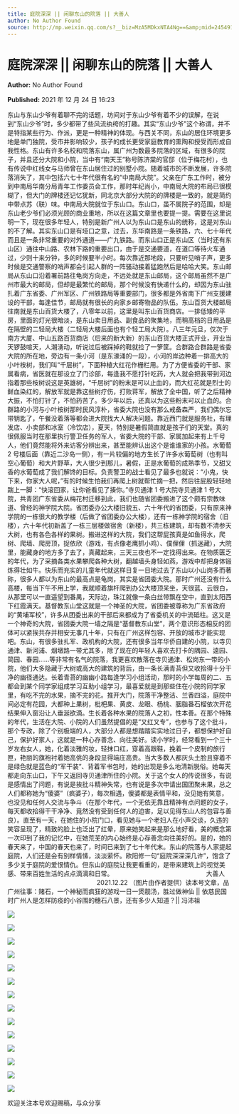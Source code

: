 ```yaml
---
title: 庭院深深 || 闲聊东山的院落 || 大善人
author: No Author Found
source: http://mp.weixin.qq.com/s?__biz=MzA5MDkxNTA4Ng==&amp;mid=2454911833&amp;idx=1&amp;sn=0cb6128a97e49c7b45a4275ce64befa4&amp;chksm=87a23338b0d5ba2efdb70bfd2cbe94421cd22e8f075b9530a87f85e5b67ab03acdb91e8c6825#rd
---
```


# 庭院深深 || 闲聊东山的院落 || 大善人

**Author:** No Author Found

**Published:** 2021 年 12 月 24 日 16:23

东山与东山少爷有着聊不完的话题，坊间对于东山少爷有着不少的误解，在说到“东山少爷”时，多少都带了些风流纨绔的打趣。其实“东山少爷”这个称谓，并不是特指某些行为、作派，更是一种精神的体现。与西关不同，东山的居住环境更多地是单门独院，受市井影响较少，孩子的成长更受家庭教育的熏陶和授受而形成自我性格。东山有许多名校和院落东山，属广州为数最多院落的区域，有很多的院子，并且还分大院和小院，当中有“南天王”称号陈济棠的官邸（位于梅花村），也有传说中红线女与马师曾在东山居住过的别墅小院。随着城市的不断发展，许多院落消失了，其中包括六七十年代很有名的“中南局大院”。父亲在广东工作时，被分到中南局华南分局青年工作委员会工作，那时年纪尚小，中南局大院的布局已很模糊了，但大门的牌楼还记忆犹新，同北京大部分大院的的牌楼是一致的，就是简约中带点苏（联）味。中南局大院就位于东山口。东山口，虽不属院子的范围，却是东山老少爷们必须光顾的商业重地，所以在这篇文章里也要提一提。需要在这里说明一下，现在很多年轻人，特别是新广州人以为东山口是东山的统称，这是对东山的不了解。其实东山口是有垭口之意，过去，东华南路是一条铁路，六、七十年代而且是一条非常重要的对外通道——广九铁路。而东山口正是东山区（当时还有东山区）通往中山路、农林下路的重要出口，由于是交通要道，在道口等待火车通过，少则十来分钟，多的时候要半小时。每次靠近那地段，只要听见哨子声，更多时候是交通警察的哨声都会引起人群的一阵骚动接着猛跑然后是哈哈大笑。东山邮局从东山口沿着署前路往龟岗方向走，不远处就是东山邮局，这个邮局虽然不是广州市最大的邮局，但却是最繁忙的邮局，那个时候没有快递什么的，却因为东山驻扎着广东省委、广州军区、广州铁路局等重要部门，很多都是外省南下广州支援建设的干部，每逢佳节，邮局就有很长的向家乡邮寄物品的队伍。东山百货大楼邮局往南就是东山百货大楼了，八零年以前，这里是叫东山百货商店。一排低矮的平房，里面的灯光很暗淡，是东山卖日用品、副食品的聚集地，而稍高档的日用品是在隔壁的二轻局大楼（二轻局大楼后面也有个轻工局大院）。八三年元旦，仅次于南方大厦、中山五路百货商店（后来的新大新）的东山百货大楼正式开业，开业当天锣鼓喧天，人潮湧动，听说过后被踩掉的鞋就捡了一箩筐。合群路合群路是省委大院的所在地，旁边有一条小河（是东濠涌的一段），小河的岸边种着一排高大的小叶桉树，我们叫“千层树”，下面种植大红花作栅栏用。为了方便省委的干部、家属看病，省医就在那设立了门诊部，每逢我不愿打针吃药，大人就会把我带到河边指着那些桉树说这是英雄树，“千层树”的粉末是可以止血的，而大红花就是烈士的鲜血染红的，解放军就是靠这些树疗伤，打败蒋军，解放了全中国，听了之后精神大振，不怕打针了，不怕药苦了。多少年以后，还真以为这些粉末可以止血的。合群路的小河与小叶桉树那时民风淳朴，省委大院也没有那么戒备森严，我们偶尔忘带钥匙了，午餐没着落等都会进大院找大人解决问题。靠近西门就是服务社，有理发店、小卖部和冰室（冷饮店），夏天，特别是暑假简直就是孩子们的天堂。真的很佩服当时在那里执行警卫任务的军人，省委大院的干部、家属加起来有上千号人，他们竟然能将外来访客分辨出来，甚至能辨认出这个是谁谁家的小孩。水葡萄 2 号楼后面（靠近二沙岛一侧），有一片较偏的地方生长了许多水葡萄树（也有叫空心葡萄）和大片野草，大人很少到那儿，暑假，正是水葡萄的成熟季节，又甜又香的水葡萄成了我们解馋的目标。负责警卫的战士看见了最多也就说：“小鬼，快下来，你家大人呢，”有的时候生怕我们再爬上树就帮忙摘一把，然后往屁股轻轻地踹上一脚：“快滚回家，让你爸看见了揍你。”寺贝通津 1 号大院寺贝通津 1 号大院，共青团广东省委从梅花村迁移到此，我们也随省团委搬进了这个颇有宗教味道、曾经的神学院大院。省团委办公大楼旧貌五、六十年代的省团委，只有原来神学院的一栋很大的教学楼（后做了省团委办公大楼），还有一栋神学院的宿舍（旧楼），六十年代初新盖了一栋三层楼做宿舍（新楼），共三栋建筑，却有数不清参天大树，也有各色各样的果树。搬进这样的大院，我们这帮屁孩真是如鱼得水，爬树、爬墙、爬房顶，捉依欣（游戏，有点像老鹰抓小鸡）、僕俚俚（抓迷藏），大院里，能藏身的地方多了去了，真藏起来，三天三夜也不一定找得出来。在物质匮乏的年代，为了采摘各类水果攀爬各种大树，翻越墙头身轻如燕，游戏中却把身体锻炼得壮如牛。快乐而充实的儿童年代就这样日复一日地过去了东山以小山岗多而著称，很多人都以为东山的最高点是龟岗，其实是省团委大院。那时广州还没有什么高楼，每当下午不用上学，我就顺着旗杆爬到办公大楼顶呆坐，天很蓝、云很白，从那里可以一直遥望到番禺，天际边，珠江就像一条白丝带飘在空中，直到太阳西下红霞满天。基督教东山堂这就是一个神圣的大院，省团委被尊称为广东省政府的“黄埔军校”，许多从团委出来的干部后来都成为了省委机关的中流砥柱。这又是一个神奇的大院，省团委大院一墙之隔是“基督教东山堂”，两个意识形态相反的团体可以紧挨共存并相安无事几十年，只有在广州这样包容、开放的城市才能实现吧。东山，有很多驻扎军、政机构的大院，还有很多当年华侨自建的小院，以寺贝通津、新河浦、烟墩路一带尤其多，除了现在的年轻人喜欢去打卡的隅园、逵园、简园、春园……等非常有名气的院落，我更喜欢散落在寺贝通津、松岗东一带的小院，他们大多隐藏于大树或高大的建筑的背后，由一条长满青苔但又收拾得十分干净的幽径通达。长着青苔的幽幽小路每逢学习小组活动，那时的小学每周的二、五都会到某个同学家组成学习互助小组学习，最喜爱就是到那些住在小院的同学家里，有吃不完的水果，摘不完的花。推开大门，院落干净整洁、兰香四溢，庭院中间必定有花园，大都种上果树，枇杷果、黄皮、龙眼、杨桃、胭脂番石榴依次开花结果伸入窗沿让人垂涎欲滴。生长着各种水果的院落人之初，性本善。在那个特殊的年代，生活在大院、小院的人们虽然提倡的是“又红又专”，也参与了这个批斗，那个专政，除了个别极端的人，大部分人都是想踏踏实实地过日子，都想保护好自己，保护好家人，这就是一种心存善念、向往美好。读小学时，经常看到一个三十岁左右女人，她，化着淡雅的妆，轻抹口红，穿着高跟鞋，挽着一个皮制的旅行匣，艳丽的旗袍衬着她高佻的身段显得端庄高贵。当大多数人都灰头土脸且穿着不是绿色就是蓝色的“军干装”、背着军书包时，她的出现是多么地清新脱俗。她每天都走向东山口，下午又返回寺贝通津所住的小院。关于这个女人的传说很多，有说是感情出了问题，有说是挨批斗精神失常，也有说是多次申请出国团聚未果，总之人们都称她为“傻婆”（疯婆子），每次相遇，傻婆都是表情平和，没见她有笑意，也没见和任何人交流与争斗（在那个年代，一个无依无靠且精神有点问题的女子，每天都收拾得干干净净、竟然没有受到任何人的迫害，足以见得东山人的包容与善良）。直至有一天，在她住的小院门口，看见她与一个老妇人在小声交谈，久违的笑容呈现了，精致的脸上也泛出了红晕，原来她笑起来是那么地好看，美的概念第一次印到了我的记忆中，在她荒芜的内心始终是心存善念向往美好的。是的，她的春天来了，中国的春天也来了，时间已来到了七十年代末。东山的院落与人家提起庭院，人们还是会有别样情愫，淡淡萦怀。欧阳修一句“庭院深深深几许”，饱含了多少关于庭院的爱恨情仇。但东山的庭院让我更看重的，是带来建筑上的视觉美感、带来百姓生活的点点滴滴和日常。                                                     大善人                                                      2021.12.22 （图片由作者提供）读本号文章，品广州往事：赌石，一个神秘而疯狂的游戏一日一煲靓汤，胜过做神仙 || 依慈民国时广州人是怎样防疫的小谷围的穗石八景，还有多少人知道？|| 冯沛祖

![](https://mmbiz.qpic.cn/mmbiz_jpg/PJWG74pLsMZE3N4HiaZXJicQq1Y2y13Bnz0LRjZTO7G7eDbWWibURJRDHibiaChzrZrqTAtIwgGKFibWsD4ZgRzYpYCA/640?wx_fmt=jpeg)

![](https://mmbiz.qpic.cn/mmbiz_jpg/PJWG74pLsMZE3N4HiaZXJicQq1Y2y13BnzeVRoF3UyiagSzNqrza5hHGibEKN5ic8cvcprzqYBNVrhwq3P45c69cN9g/640?wx_fmt=jpeg)

![](https://mmbiz.qpic.cn/mmbiz_jpg/PJWG74pLsMZE3N4HiaZXJicQq1Y2y13BnzD57mkcj8ngItU06r9v2PlX6KeyhZ7Bdxv5gNIrMXECXPpUDQI464icg/640?wx_fmt=jpeg)

![](https://mmbiz.qpic.cn/mmbiz_jpg/PJWG74pLsMZE3N4HiaZXJicQq1Y2y13BnzaU7ngg3gRDojiazU0hNicQywrZqOs8dVBUTQWLpwJv0IOcV4eYibFEYKw/640?wx_fmt=jpeg)

![](https://mmbiz.qpic.cn/mmbiz_jpg/PJWG74pLsMZE3N4HiaZXJicQq1Y2y13BnzN15D8oEWdUgyibehiaO5iabWPNhMic1NblwuSyOXoHImbQuwvjLhDUCqDQ/640?wx_fmt=jpeg)

![](https://mmbiz.qpic.cn/mmbiz_jpg/PJWG74pLsMZE3N4HiaZXJicQq1Y2y13BnzSUwXh0iaCnI1npWZK7wwvAZHbiaC3y382L8Z4DUVfibUGm9HIaK8vbIKg/640?wx_fmt=jpeg)

![](https://mmbiz.qpic.cn/mmbiz_jpg/PJWG74pLsMZE3N4HiaZXJicQq1Y2y13BnzQEAS2lBGP5E5asW11CRpvh9po3778OB6N31UCMUJ0bTZszWZCRA0vA/640?wx_fmt=jpeg)

![](https://mmbiz.qpic.cn/mmbiz_jpg/PJWG74pLsMZE3N4HiaZXJicQq1Y2y13Bnz33Fxob0IZ8icHm4RaRbnXVsToWJ24ErYxcwbu7Z983kRxrclPdOa66w/640?wx_fmt=jpeg)

![](https://mmbiz.qpic.cn/mmbiz_jpg/PJWG74pLsMZE3N4HiaZXJicQq1Y2y13BnzqcS2icHUib0mwlCE8icVDuKSibcFsuJiapuKlzD3X9W09CQNPeHxcCpfdeQ/640?wx_fmt=jpeg)

![](https://mmbiz.qpic.cn/mmbiz_jpg/PJWG74pLsMZE3N4HiaZXJicQq1Y2y13BnzdX3PMctLhiawxicfpDWIDk7mf0dtBueicOibaicyticOyiae22B7vKoUOSeXA/640?wx_fmt=jpeg)

![](https://mmbiz.qpic.cn/mmbiz_jpg/PJWG74pLsMZE3N4HiaZXJicQq1Y2y13Bnz19Mic7qU2eZ8eW97Tk3q5wFd9xzsujcqUAOTyzmEs5gD14ib5iahUsehg/640?wx_fmt=jpeg)

![](https://mmbiz.qpic.cn/mmbiz_jpg/PJWG74pLsMZE3N4HiaZXJicQq1Y2y13BnzOxscXE89PXfRkJVwmnC4X8gBAEGyDN6OkW95jQD1f8iae9dkg9CDZicw/640?wx_fmt=jpeg)

![](https://mmbiz.qpic.cn/mmbiz_jpg/PJWG74pLsMZE3N4HiaZXJicQq1Y2y13BnzfSPkWjktNBgyicVwh2x2nBYFLdACtzRCFGauc3yxYLDXRQpbiaN7fb3g/640?wx_fmt=jpeg)

![](https://mmbiz.qpic.cn/mmbiz_jpg/PJWG74pLsMZE3N4HiaZXJicQq1Y2y13BnzlUOgBoxKuQhibk3Y4J30OZf6Dzds6merUjGUicYsR8F148dic8dowU8Tg/640?wx_fmt=jpeg)

欢迎关注本号欢迎赐稿，与众分享
